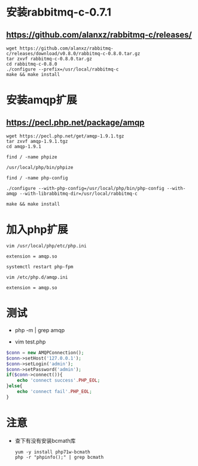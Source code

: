 # 安装rabbitmq-c-0.7.1

## https://github.com/alanxz/rabbitmq-c/releases/

```
wget https://github.com/alanxz/rabbitmq-c/releases/download/v0.8.0/rabbitmq-c-0.8.0.tar.gz
tar zxvf rabbitmq-c-0.8.0.tar.gz
cd rabbitmq-c-0.8.0
./configure --prefix=/usr/local/rabbitmq-c
make && make install
```

# 安装amqp扩展

## https://pecl.php.net/package/amqp

```
wget https://pecl.php.net/get/amqp-1.9.1.tgz
tar zxvf amqp-1.9.1.tgz
cd amqp-1.9.1

find / -name phpize

/usr/local/php/bin/phpize

find / -name php-config

./configure --with-php-config=/usr/local/php/bin/php-config --with-amqp --with-librabbitmq-dir=/usr/local/rabbitmq-c

make && make install

```

# 加入php扩展

```
vim /usr/local/php/etc/php.ini 

extension = amqp.so

systemctl restart php-fpm
```

```
vim /etc/php.d/amqp.ini

extension = amqp.so
```
# 测试

- php -m | grep amqp

- vim test.php

```php
$conn = new AMQPConnection();
$conn->setHost('127.0.0.1');
$conn->setLogin('admin');
$conn->setPassword('admin');
if($conn->connect()){
	echo 'connect success'.PHP_EOL;
}else{
	echo 'connect fail'.PHP_EOL;
}
```

# 注意
- 查下有没有安装bcmath库
	```
	yum -y install php71w-bcmath
	php -r "phpinfo();" | grep bcmath
	```

